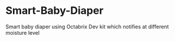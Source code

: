 # Smart-Baby-Diaper
Smart baby diaper using Octabrix Dev kit which notifies at different moisture level
